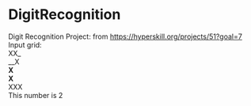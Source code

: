 # DigitRecognition
Digit Recognition Project: from https://hyperskill.org/projects/51?goal=7 \
Input grid: \
XX_ \
__X \
__X \
X__ \
XXX \
This number is 2
